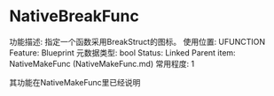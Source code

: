 # NativeBreakFunc

功能描述: 指定一个函数采用BreakStruct的图标。
使用位置: UFUNCTION
Feature: Blueprint
元数据类型: bool
Status: Linked
Parent item: NativeMakeFunc (NativeMakeFunc.md)
常用程度: 1

其功能在NativeMakeFunc里已经说明